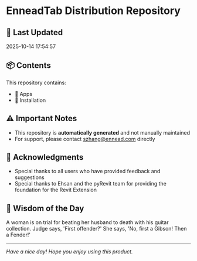 # EnneadTab Distribution Repository

## 📅 Last Updated
2025-10-14 17:54:57



## 📦 Contents
This repository contains:
- 📂 Apps
- 📂 Installation

## ⚠️ Important Notes
- This repository is **automatically generated** and not manually maintained
- For support, please contact szhang@ennead.com directly

## 🙏 Acknowledgments
- Special thanks to all users who have provided feedback and suggestions
- Special thanks to Ehsan and the pyRevit team for providing the foundation for the Revit Extension

## 💭 Wisdom of the Day
A woman is on trial for beating her husband to death with his guitar collection. Judge says, 'First offender?' She says, 'No, first a Gibson! Then a Fender!'

---
*Have a nice day! Hope you enjoy using this product.*
